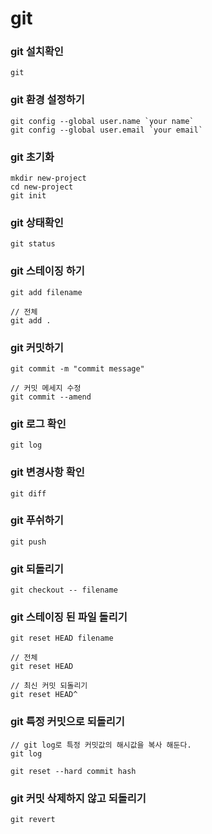 # git

### git 설치확인

```
git
```  

### git 환경 설정하기
```
git config --global user.name `your name`
git config --global user.email `your email`
```

### git 초기화       
```
mkdir new-project
cd new-project
git init
```

### git 상태확인
```
git status
```

### git 스테이징 하기
```
git add filename

// 전체
git add .
```

### git 커밋하기
```
git commit -m "commit message"

// 커밋 메세지 수정
git commit --amend
```

### git 로그 확인
```
git log
```

### git 변경사항 확인
```
git diff
```

### git 푸쉬하기
```
git push
```

### git 되돌리기
```
git checkout -- filename
```

### git 스테이징 된 파일 돌리기
```
git reset HEAD filename

// 전체
git reset HEAD

// 최신 커밋 되돌리기
git reset HEAD^
```

### git 특정 커밋으로 되돌리기
```
// git log로 특정 커밋값의 해시값을 복사 해둔다.
git log 

git reset --hard commit hash
```

### git 커밋 삭제하지 않고 되돌리기
```
git revert
```